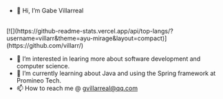 - 👋 Hi, I’m Gabe Villarreal
<br>
[![](https://github-readme-stats.vercel.app/api/top-langs/?username=villarr&theme=ayu-mirage&layout=compact)](https://github.com/villarr/)

- 👀 I’m interested in learing more about software development and computer science.
- 🌱 I’m currently learning about Java and using the Spring framework at Promineo Tech.
- 📫 How to reach me @ gvillarreal@qq.com
<br>
<!---
gav727/gav727 is a ✨ special ✨ repository because its `README.md` (this file) appears on your GitHub profile.
You can click the Preview link to take a look at your changes.
--->
